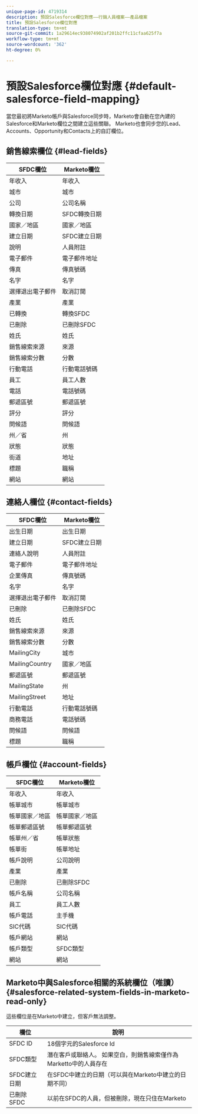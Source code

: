 ```yaml
---
unique-page-id: 4719314
description: 預設Salesforce欄位對應——行銷人員檔案——產品檔案
title: 預設Salesforce欄位對應
translation-type: tm+mt
source-git-commit: 1a29614ec938074902af201b2ffc11cfaa625f7a
workflow-type: tm+mt
source-wordcount: '362'
ht-degree: 0%

---
```



# 預設Salesforce欄位對應 {#default-salesforce-field-mapping}

當您最初將Marketo帳戶與Salesforce同步時，Marketo會自動在您內建的Salesforce和Marketo欄位之間建立這些關聯。 Marketo也會同步您的Lead、Accounts、Opportunity和Contacts上的自訂欄位。

## 銷售線索欄位 {#lead-fields}

| SFDC欄位 | Marketo欄位 |
|---|---|
| 年收入 | 年收入 |
| 城市 | 城市 |
| 公司 | 公司名稱 |
| 轉換日期 | SFDC轉換日期 |
| 國家／地區 | 國家／地區 |
| 建立日期 | SFDC建立日期 |
| 說明 | 人員附註 |
| 電子郵件 | 電子郵件地址 |
| 傳真 | 傳真號碼 |
| 名字 | 名字 |
| 選擇退出電子郵件 | 取消訂閱 |
| 產業 | 產業 |
| 已轉換 | 轉換SFDC |
| 已刪除 | 已刪除SFDC |
| 姓氏 | 姓氏 |
| 銷售線索來源 | 來源 |
| 銷售線索分數 | 分數 |
| 行動電話 | 行動電話號碼 |
| 員工 | 員工人數 |
| 電話 | 電話號碼 |
| 郵遞區號 | 郵遞區號 |
| 評分 | 評分 |
| 問候語 | 問候語 |
| 州／省 | 州 |
| 狀態 | 狀態 |
| 街道 | 地址 |
| 標題 | 職稱 |
| 網站 | 網站 |

## 連絡人欄位 {#contact-fields}

| SFDC欄位 | Marketo欄位 |
|---|---|
| 出生日期 | 出生日期 |
| 建立日期 | SFDC建立日期 |
| 連絡人說明 | 人員附註 |
| 電子郵件 | 電子郵件地址 |
| 企業傳真 | 傳真號碼 |
| 名字 | 名字 |
| 選擇退出電子郵件 | 取消訂閱 |
| 已刪除 | 已刪除SFDC |
| 姓氏 | 姓氏 |
| 銷售線索來源 | 來源 |
| 銷售線索分數 | 分數 |
| MailingCity | 城市 |
| MailingCountry | 國家／地區 |
| 郵遞區號 | 郵遞區號 |
| MailingState | 州 |
| MailingStreet | 地址 |
| 行動電話 | 行動電話號碼 |
| 商務電話 | 電話號碼 |
| 問候語 | 問候語 |
| 標題 | 職稱 |

## 帳戶欄位 {#account-fields}

| SFDC欄位 | Marketo欄位 |
|---|---|
| 年收入 | 年收入 |
| 帳單城市 | 帳單城市 |
| 帳單國家／地區 | 帳單國家／地區 |
| 帳單郵遞區號 | 帳單郵遞區號 |
| 帳單州／省 | 帳單狀態 |
| 帳單街 | 帳單地址 |
| 帳戶說明 | 公司說明 |
| 產業 | 產業 |
| 已刪除 | 已刪除SFDC |
| 帳戶名稱 | 公司名稱 |
| 員工 | 員工人數 |
| 帳戶電話 | 主手機 |
| SIC代碼 | SIC代碼 |
| 帳戶網站 | 網站 |
| 帳戶類型 | SFDC類型 |
| 網站 | 網站 |

## Marketo中與Salesforce相關的系統欄位（唯讀） {#salesforce-related-system-fields-in-marketo-read-only}

這些欄位是在Marketo中建立，但客戶無法調整。

| 欄位 | 說明 |
|---|---|
| SFDC ID | 18個字元的Salesforce Id |
| SFDC類型 | 潛在客戶或聯絡人。 如果空白，則銷售線索僅作為Marketto中的人員存在 |
| SFDC建立日期 | 在SFDC中建立的日期（可以與在Marketo中建立的日期不同） |
| 已刪除SFDC | 以前在SFDC的人員，但被刪除，現在只住在Marketo |
